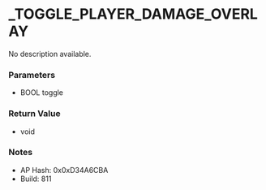 # _TOGGLE_PLAYER_DAMAGE_OVERLAY

No description available.

### Parameters
* BOOL toggle

### Return Value
* void

### Notes
* AP Hash: 0x0xD34A6CBA
* Build: 811

